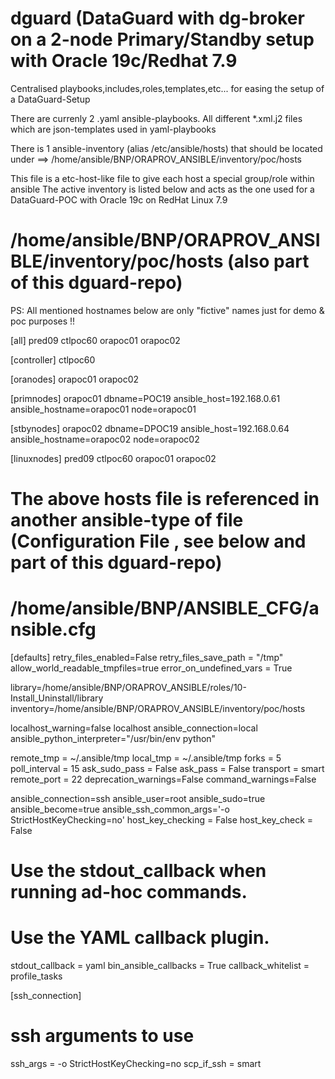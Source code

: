 # dguard (DataGuard with dg-broker on a 2-node Primary/Standby setup with Oracle 19c/Redhat 7.9
Centralised playbooks,includes,roles,templates,etc... for easing the setup of a DataGuard-Setup

There are currenly 2 .yaml ansible-playbooks.
All different *.xml.j2 files which are json-templates used in yaml-playbooks

There is 1 ansible-inventory (alias /etc/ansible/hosts) that should be located under
==> /home/ansible/BNP/ORAPROV_ANSIBLE/inventory/poc/hosts

This file is a etc-host-like file to give each host a special group/role within ansible
The active inventory is listed below and acts as the one used for a DataGuard-POC with Oracle 19c on RedHat Linux 7.9

/home/ansible/BNP/ORAPROV_ANSIBLE/inventory/poc/hosts (also part of this dguard-repo)
======================================================================================
PS: All mentioned hostnames below are only "fictive" names just for demo & poc purposes !!

[all]
pred09
ctlpoc60
orapoc01
orapoc02

[controller]
ctlpoc60

[oranodes]
orapoc01
orapoc02

[primnodes]
orapoc01 dbname=POC19 ansible_host=192.168.0.61 ansible_hostname=orapoc01 node=orapoc01

[stbynodes]
orapoc02 dbname=DPOC19 ansible_host=192.168.0.64 ansible_hostname=orapoc02 node=orapoc02

[linuxnodes]
pred09
ctlpoc60
orapoc01
orapoc02

The above hosts file is referenced in another ansible-type of file (Configuration File , see below and part of this dguard-repo)
================================================================================================================================
/home/ansible/BNP/ANSIBLE_CFG/ansible.cfg
=========================================
[defaults]
retry_files_enabled=False
retry_files_save_path = "/tmp"
allow_world_readable_tmpfiles=true
error_on_undefined_vars = True

library=/home/ansible/BNP/ORAPROV_ANSIBLE/roles/10-Install_Uninstall/library
inventory=/home/ansible/BNP/ORAPROV_ANSIBLE/inventory/poc/hosts

localhost_warning=false
localhost ansible_connection=local ansible_python_interpreter="/usr/bin/env python"

remote_tmp     = ~/.ansible/tmp
local_tmp      = ~/.ansible/tmp
forks          = 5
poll_interval  = 15
ask_sudo_pass  = False
ask_pass       = False
transport     = smart
remote_port    = 22
deprecation_warnings=False
command_warnings=False

ansible_connection=ssh
ansible_user=root
ansible_sudo=true
ansible_become=true
ansible_ssh_common_args='-o StrictHostKeyChecking=no'
host_key_checking = False
host_key_check = False

# Use the stdout_callback when running ad-hoc commands.
# Use the YAML callback plugin.
stdout_callback = yaml
bin_ansible_callbacks = True
callback_whitelist = profile_tasks

[ssh_connection]
# ssh arguments to use
ssh_args = -o StrictHostKeyChecking=no
scp_if_ssh = smart




